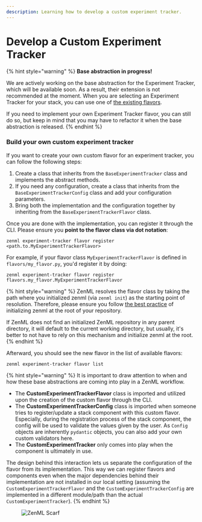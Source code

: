 ```yaml
---
description: Learning how to develop a custom experiment tracker.
---
```


# Develop a Custom Experiment Tracker

{% hint style="warning" %}
**Base abstraction in progress!**

We are actively working on the base abstraction for the Experiment Tracker, which will be available soon. As a result,
their extension is not recommended at the moment. When you are selecting an Experiment Tracker for your stack, you can
use one of [the existing flavors](experiment-trackers.md#experiment-tracker-flavors).

If you need to implement your own Experiment Tracker flavor, you can still do so, but keep in mind that you may have to
refactor it when the base abstraction is released.
{% endhint %}

### Build your own custom experiment tracker

If you want to create your own custom flavor for an experiment tracker, you can follow the following steps:

1. Create a class that inherits from the `BaseExperimentTracker` class and implements the abstract methods.
2. If you need any configuration, create a class that inherits from the `BaseExperimentTrackerConfig` class and add your
   configuration parameters.
3. Bring both the implementation and the configuration together by inheriting from the `BaseExperimentTrackerFlavor`
   class.

Once you are done with the implementation, you can register it through the CLI. Please ensure you **point to the flavor
class via dot notation**:

```shell
zenml experiment-tracker flavor register <path.to.MyExperimentTrackerFlavor>
```

For example, if your flavor class `MyExperimentTrackerFlavor` is defined in `flavors/my_flavor.py`, you'd register it by
doing:

```shell
zenml experiment-tracker flavor register flavors.my_flavor.MyExperimentTrackerFlavor
```

{% hint style="warning" %}
ZenML resolves the flavor class by taking the path where you initialized zenml (via `zenml init`) as the starting point
of resolution. Therefore, please ensure you follow 
[the best practice](/docs/book/user-guide/starter-guide/follow-best-practices.md) of initializing zenml at the
root of your repository.

If ZenML does not find an initialized ZenML repository in any parent directory, it will default to the current working
directory, but usually, it's better to not have to rely on this mechanism and initialize zenml at the root.
{% endhint %}

Afterward, you should see the new flavor in the list of available flavors:

```shell
zenml experiment-tracker flavor list
```

{% hint style="warning" %}
It is important to draw attention to when and how these base abstractions are coming into play in a ZenML workflow.

* The **CustomExperimentTrackerFlavor** class is imported and utilized upon the creation of the custom flavor through
  the CLI.
* The **CustomExperimentTrackerConfig** class is imported when someone tries to register/update a stack component with
  this custom flavor. Especially, during the registration process of the stack component, the config will be used to
  validate the values given by the user. As `Config` objects are inherently `pydantic` objects, you can also add your
  own custom validators here.
* The **CustomExperimentTracker** only comes into play when the component is ultimately in use.

The design behind this interaction lets us separate the configuration of the flavor from its implementation. This way we
can register flavors and components even when the major dependencies behind their implementation are not installed in
our local setting (assuming the `CustomExperimentTrackerFlavor` and the `CustomExperimentTrackerConfig` are implemented
in a different module/path than the actual `CustomExperimentTracker`).
{% endhint %}

<!-- For scarf -->
<figure><img alt="ZenML Scarf" referrerpolicy="no-referrer-when-downgrade" src="https://static.scarf.sh/a.png?x-pxid=f0b4f458-0a54-4fcd-aa95-d5ee424815bc" /></figure>
